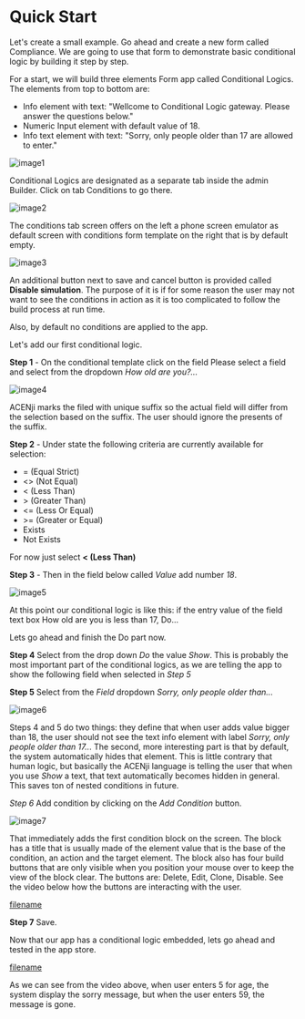 # Quick Start

Let's create a small example. Go ahead and create a new form called Compliance. We are going to use that form to demonstrate basic conditional logic by building it step by step. 

For a start, we will build three elements Form app called Conditional Logics. The elements from top to bottom are:
- Info element with text: "Wellcome to Conditional Logic gateway. Please answer the questions below."
- Numeric Input element with default value of 18.
- Info text element with text: "Sorry, only people older than 17 are allowed to enter."

![image1](../../../../images/tutorials/conditions/conditions-1.png)

Conditional Logics are designated as a separate tab inside the admin Builder. Click on tab Conditions to go there. 

![image2](../../../../images/tutorials/conditions/conditions-2.png)

The conditions tab screen offers on the left a phone screen emulator as default screen with conditions form template on the right that is by default empty. 

![image3](../../../../images/tutorials/conditions/conditions-3.png)

An additional button next to save and cancel button is provided called **Disable simulation**. The purpose of it is if for some reason the user may not want to see the conditions in action as it is too complicated to follow the build process at run time. 

Also, by default no conditions are applied to the app. 

Let's add our first conditional logic.

**Step 1** -  On the conditional template click on the field Please select a field and select from the dropdown *How old are you?...*

![image4](../../../../images/tutorials/conditions/conditions-4.png)

ACENji marks the filed with unique suffix so the actual field will differ from the selection based on the suffix. The user should ignore the presents of the suffix. 

**Step 2** - Under state  the following criteria are currently available for selection:
 - = (Equal Strict)
 - <> (Not Equal)
 - < (Less Than)
 - \> (Greater Than)
 - <= (Less Or Equal)
 - \>= (Greater or Equal)
 - Exists
 - Not Exists

 For now just select **< (Less Than)** 

**Step 3** - Then in the field below called *Value* add number *18*. 

![image5](../../../../images/tutorials/conditions/conditions-5.png)

At this point our conditional logic is like this:
if the entry value of the field text box How old are you is less than 17, Do...

Lets go ahead and finish the Do part now.

**Step 4** Select from the drop down *Do* the value *Show*. 
This is probably the most important part of the conditional logics, as we are telling the app to show the following field when selected in *Step 5*

**Step 5** Select from the *Field* dropdown *Sorry, only people older than...*

![image6](../../../../images/tutorials/conditions/conditions-8.png)

Steps 4 and 5 do two things: they define that when user adds value bigger than 18, the user should not see the text info element with label *Sorry, only people older than 17..*. The second, more interesting part is that by default, the system automatically hides that element. This is little contrary that human logic, but basically the ACENji language is telling the user that when you use *Show* a text, that text automatically becomes hidden in general. This saves ton of nested conditions in future. 

*Step 6* Add condition by clicking on the *Add Condition* button.

![image7](../../../../images/tutorials/conditions/conditions-9.png)


That immediately adds the first condition block on the screen. The block has a title that is usually made of the element value that is the base of the condition, an action and the target element.
The block also has four build buttons that are only visible when you position your mouse over to keep the view of the block clear. 
The buttons are: Delete, Edit, Clone, Disable. See the video below how the buttons are interacting with the user.

[filename](conditions-video-2.mp4 ':include :type=video')

**Step 7** Save.

Now that our app has a conditional logic embedded, lets go ahead and tested in the app store.

[filename](conditions-video-3.mp4 ':include :type=video')

As we can see from the video above, when user enters 5 for age, the system display the sorry message, but when the user enters 59, the message is gone. 

